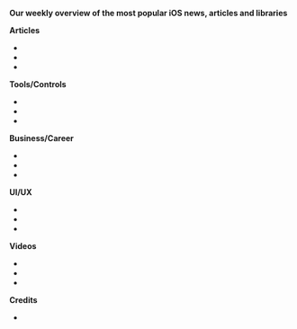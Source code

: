 **Our weekly overview of the most popular iOS news, articles and libraries**


**Articles**

*
*
*

**Tools/Controls**

*
*
*

**Business/Career**

*
*
*

**UI/UX**

*
*
*

**Videos**

*
*
*

**Credits**

*
